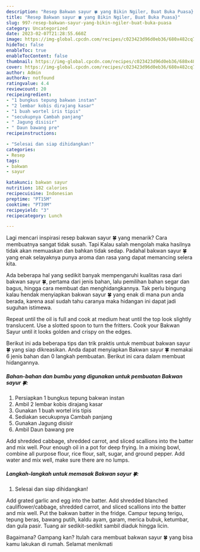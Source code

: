 ```yaml
---
description: "Resep Bakwan sayur 🍀 yang Bikin Ngiler, Buat Buka Puasa}"
title: "Resep Bakwan sayur 🍀 yang Bikin Ngiler, Buat Buka Puasa}"
slug: 997-resep-bakwan-sayur-yang-bikin-ngiler-buat-buka-puasa
category: Uncategorized
date: 2023-02-07T21:28:55.660Z
image: https://img-global.cpcdn.com/recipes/c023423d96d0eb36/680x482cq70/bakwan-sayur-foto-resep-utama.jpg
hideToc: false
enableToc: true
enableTocContent: false
thumbnail: https://img-global.cpcdn.com/recipes/c023423d96d0eb36/680x482cq70/bakwan-sayur-foto-resep-utama.jpg
cover: https://img-global.cpcdn.com/recipes/c023423d96d0eb36/680x482cq70/bakwan-sayur-foto-resep-utama.jpg
author: Admin
authorAv: notfound
ratingvalue: 4.4
reviewcount: 20
recipeingredient:
- "1 bungkus tepung bakwan instan"
- "2 lembar kobis dirajang kasar"
- "1 buah wortel iris tipis"
- "secukupnya Cambah panjang"
- " Jagung disisir"
- " Daun bawang pre"
recipeinstructions:

- "Selesai dan siap dihidangkan!"
categories:
- Resep
tags:
- bakwan
- sayur

katakunci: bakwan sayur 
nutrition: 182 calories
recipecuisine: Indonesian
preptime: "PT15M"
cooktime: "PT39M"
recipeyield: "3"
recipecategory: Lunch

---
```



Lagi mencari inspirasi resep bakwan sayur 🍀 yang menarik? Cara membuatnya sangat tidak susah. Tapi Kalau salah mengolah maka hasilnya tidak akan memuaskan dan bahkan tidak sedap. Padahal bakwan sayur 🍀 yang enak selayaknya punya aroma dan rasa yang dapat memancing selera kita.


Ada beberapa hal yang sedikit banyak mempengaruhi kualitas rasa dari bakwan sayur 🍀, pertama dari jenis bahan, lalu pemilihan bahan segar dan bagus, hingga cara membuat dan menghidangkannya. Tak perlu bingung kalau hendak menyiapkan bakwan sayur 🍀 yang enak di mana pun anda berada, karena asal sudah tahu caranya maka hidangan ini dapat jadi suguhan istimewa.

Repeat until the oil is full and cook at medium heat until the top look slightly translucent. Use a slotted spoon to turn the fritters. Cook your Bakwan Sayur until it looks golden and crispy on the edges.


Berikut ini ada beberapa tips dan trik praktis untuk membuat bakwan sayur 🍀 yang siap dikreasikan. Anda dapat menyiapkan Bakwan sayur 🍀 memakai 6 jenis bahan dan 0 langkah pembuatan. Berikut ini cara dalam membuat hidangannya.

<!--inarticleads1-->

##### Bahan-bahan dan bumbu yang digunakan untuk pembuatan Bakwan sayur 🍀:

1. Persiapkan 1 bungkus tepung bakwan instan
1. Ambil 2 lembar kobis dirajang kasar
1. Gunakan 1 buah wortel iris tipis
1. Sediakan secukupnya Cambah panjang
1. Gunakan  Jagung disisir
1. Ambil  Daun bawang pre


Add shredded cabbage, shredded carrot, and sliced scallions into the batter and mix well. Pour enough oil in a pot for deep frying. In a mixing bowl, combine all purpose flour, rice flour, salt, sugar, and ground pepper. Add water and mix well, make sure there are no lumps. 

<!--inarticleads2-->

##### Langkah-langkah untuk memasak Bakwan sayur 🍀:


1. Selesai dan siap dihidangkan!

Add grated garlic and egg into the batter. Add shredded blanched cauliflower/cabbage, shredded carrot, and sliced scallions into the batter and mix well. Put the bakwan batter in the fridge. Campur tepung terigu, tepung beras, bawang putih, kaldu ayam, garam, merica bubuk, ketumbar, dan gula pasir. Tuang air sedikit-sedikit sambil diaduk hingga licin. 

Bagaimana? Gampang kan? Itulah cara membuat bakwan sayur 🍀 yang bisa kamu lakukan di rumah. Selamat menikmati
